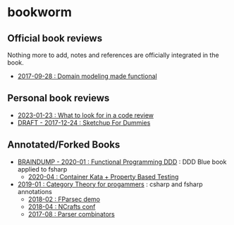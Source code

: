 # bookworm

## Official book reviews
Nothing more to add, notes and references are officially integrated in the book.

 - [2017-09-28 : Domain modeling made functional](https://cboudereau.github.io/bookworm/2017-09-28_Domain_modeling_made_functional/)

## Personal book reviews
 - [2023-01-23 : What to look for in a code review](https://cboudereau.github.io/bookworm/2023-01-23_Code_Review/)
 - [DRAFT - 2017-12-24 : Sketchup For Dummies](https://cboudereau.github.io/bookworm/2017-12-24_Sketchup_For_Dummies/)

## Annotated/Forked Books
 - [BRAINDUMP - 2020-01 : Functional Programming DDD](https://github.com/cboudereau/fpddd) : DDD Blue book applied to fsharp
   - [2020-04 : Container Kata + Property Based Testing](https://youtu.be/n81pYPdzW7g)
 - [2019-01 : Category Theory for progammers](https://github.com/cboudereau/category-theory-for-dotnet-programmers) : csharp and fsharp annotations
   - [2018-02 : FParsec demo](https://www.meetup.com/functional-programming-in-f/events/247245634/)
   - [2018-04 : NCrafts conf](https://mobile.twitter.com/ncraftsConf/status/983306821984190464)
   - [2017-08 : Parser combinators](https://cboudereau.github.io/fsharp/parser/combinator/fparsec/proto3/2017/08/10/proto3-parser.html)

